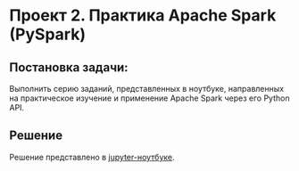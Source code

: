 # Проект 2. Практика Apache Spark (PySpark) 

## Постановка задачи:

Выполнить серию заданий, представленных в ноутбуке, направленных на практическое изучение и применение Apache Spark через его Python API.


## Решение

Решение представлено в [jupyter-ноутбуке](student45_hw2.ipynb).